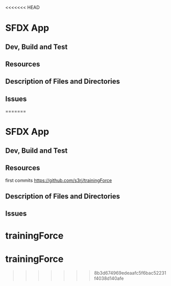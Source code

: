 <<<<<<< HEAD
# SFDX App

## Dev, Build and Test

## Resources

## Description of Files and Directories

## Issues
=======
# SFDX  App

## Dev, Build and Test


## Resources
first commits https://github.com/s3rj/trainingForce

## Description of Files and Directories


## Issues


# trainingForce
# trainingForce
>>>>>>> 8b3d674969edeaafc5f6bac52231f4038d140afe
